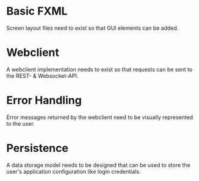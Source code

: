 # Basic FXML
Screen layout files need to exist so that GUI elements can be added.

# Webclient
A webclient implementation needs to exist so that requests can be sent to the REST- & Websocket-API.

# Error Handling
Error messages returned by the webclient need to be visually represented to the user.

# Persistence
A data storage model needs to be designed that can be used to store the user's application configuration like login credentials.